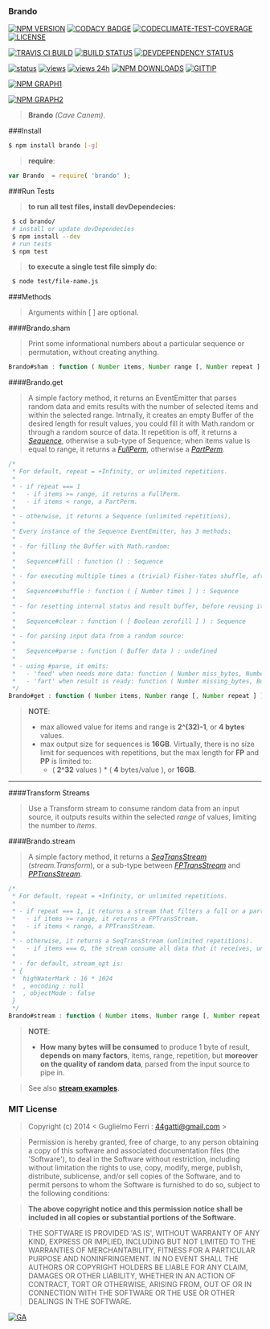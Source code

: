 ### Brando

[![NPM VERSION](http://img.shields.io/npm/v/brando.svg)](https://www.npmjs.org/package/brando)
[![CODACY BADGE](https://img.shields.io/codacy/b18ed7d95b0a4707a0ff7b88b30d3def.svg)](https://www.codacy.com/public/44gatti/brando)
[![CODECLIMATE-TEST-COVERAGE](https://codeclimate.com/github/rootslab/brando/badges/coverage.svg)](https://codeclimate.com/github/rootslab/brando)
[![LICENSE](http://img.shields.io/badge/license-MIT-blue.svg)](https://github.com/rootslab/brando#mit-license)

[![TRAVIS CI BUILD](http://img.shields.io/travis/rootslab/brando.svg)](http://travis-ci.org/rootslab/brando)
[![BUILD STATUS](http://img.shields.io/david/rootslab/brando.svg)](https://david-dm.org/rootslab/brando)
[![DEVDEPENDENCY STATUS](http://img.shields.io/david/dev/rootslab/brando.svg)](https://david-dm.org/rootslab/brando#info=devDependencies)

[![status](https://sourcegraph.com/api/repos/github.com/rootslab/brando/.badges/status.png)](https://sourcegraph.com/github.com/rootslab/brando)
[![views](https://sourcegraph.com/api/repos/github.com/rootslab/brando/.counters/views.png)](https://sourcegraph.com/github.com/rootslab/brando)
[![views 24h](https://sourcegraph.com/api/repos/github.com/rootslab/brando/.counters/views-24h.png)](https://sourcegraph.com/github.com/rootslab/brando)
[![NPM DOWNLOADS](http://img.shields.io/npm/dm/brando.svg)](http://npm-stat.com/charts.html?package=brando)
[![GITTIP](http://img.shields.io/gittip/rootslab.svg)](https://www.gittip.com/rootslab/)

[![NPM GRAPH1](https://nodei.co/npm-dl/brando.png)](https://nodei.co/npm/brando/)

[![NPM GRAPH2](https://nodei.co/npm/brando.png?downloads=true&downloadRank=true&stars=true)](https://nodei.co/npm/brando/)

> __Brando__ _(Cave Canem)_.

###Install

```bash
$ npm install brando [-g]
```

> __require__:

```javascript
var Brando  = require( 'brando' );
```
###Run Tests

> __to run all test files, install devDependecies:__

```bash
 $ cd brando/
 # install or update devDependecies 
 $ npm install --dev
 # run tests
 $ npm test
```
> __to execute a single test file simply do__:

```bash
 $ node test/file-name.js
```

###Methods

> Arguments within [ ] are optional.

####Brando.sham

> Print some informational numbers about a particular sequence or permutation,
> without creating anything.

```javascript
Brando#sham : function ( Number items, Number range [, Number repeat ] ) : Sequence
```

####Brando.get

> A simple factory method, it returns an EventEmitter that parses random data and emits results
> with the number of selected items and within the selected range. Intrnally, it creates an empty
> Buffer of the desired length for result values, you could fill it with Math.random or through a
> random source of data.
> It repetition is off, it returns a _[Sequence](lib/filters/emitters/sequence)_, otherwise a
> sub-type of Sequence; when items value is equal to range, it returns a _[FullPerm](lib/filters/emitters/fullperm)_,
> otherwise a _[PartPerm](lib/filters/emitters/partperm)_.

```javascript
/*
 * For default, repeat = +Infinity, or unlimited repetitions.
 *
 * - if repeat === 1
 *   - if items >= range, it returns a FullPerm.
 *   - if items < range, a PartPerm.
 *
 * - otherwise, it returns a Sequence (unlimited repetitions).
 *
 * Every instance of the Sequence EventEmitter, has 3 methods:
 * 
 * - for filling the Buffer with Math.random:
 *
 *   Sequence#fill : function () : Sequence
 *
 * - for executing multiple times a (trivial) Fisher-Yates shuffle, after #fill or #parse.
 *
 *   Sequence#shuffle : function ( [ Number times ] ) : Sequence
 *
 * - for resetting internal status and result buffer, before reusing it:
 *
 *   Sequence#clear : function ( [ Boolean zerofill ] ) : Sequence
 *
 * - for parsing input data from a random source:
 *
 *   Sequence#parse : function ( Buffer data ) : undefined
 *
 * - using #parse, it emits:
 *   - 'feed' when needs more data: function ( Number miss_bytes, Number curr_usage_ratio )
 *   - 'fart' when result is ready: function ( Number missing_bytes, Buffer result, Number curr_usage_ratio )
 */
Brando#get : function ( Number items, Number range [, Number repeat ] ) : Sequence
```
> __NOTE__:
> - max allowed value for items and range is __2^(32)-1__, or __4 bytes__ values.
> - max output size for sequences is __16GB__. Virtually, there is no size limit
>   for sequences with repetitions, but the max length for __FP__ and __PP__ is limited
>   to:
>   - ( __2^32__ values ) * ( __4__ bytes/value ), or __16GB__.

------------------------------------------------------------------------------------

####Transform Streams

> Use a Transform stream to consume random data from an input source, it outputs
> results within the selected _range_ of values, limiting the number to _items_.

####Brando.stream

> A simple factory method, it returns a _[SeqTransStream](lib/filters/streams/sequence-transform)_
> (_stream.Transform_), or a sub-type between _[FPTransStream](lib/filters/streams/fullperm-transform)_
> and _[PPTransStream](lib/filters/streams/partperm-transform)_.

```javascript
/*
 * For default, repeat = +Infinity, or unlimited repetitions.
 *
 * - if repeat === 1, it returns a stream that filters a full or a partial permutation.
 *   - if items >= range, it returns a FPTransStream.
 *   - if items < range, a PPTransStream.
 *
 * - otherwise, it returns a SeqTransStream (unlimited repetitions).
 *   - if items === 0, the stream consume all data that it receives, until stream ends.
 *
 * - for default, stream_opt is:
 * {
 *  highWaterMark : 16 * 1024
 *  , encoding : null
 *  , objectMode : false
 }
 */
Brando#stream : function ( Number items, Number range [, Number repeat [, Object stream_opt ] ] ) : SeqTransStream
```
> __NOTE__:
>  - __How many bytes will be consumed__ to produce 1 byte of result, __depends on many factors__,
>   items, range, repetition, but __moreover on the quality of random data__, parsed from the input
>   source to pipe in.

> See also __[stream examples](example/)__.


### MIT License

> Copyright (c) 2014 &lt; Guglielmo Ferri : 44gatti@gmail.com &gt;

> Permission is hereby granted, free of charge, to any person obtaining
> a copy of this software and associated documentation files (the
> 'Software'), to deal in the Software without restriction, including
> without limitation the rights to use, copy, modify, merge, publish,
> distribute, sublicense, and/or sell copies of the Software, and to
> permit persons to whom the Software is furnished to do so, subject to
> the following conditions:

> __The above copyright notice and this permission notice shall be
> included in all copies or substantial portions of the Software.__

> THE SOFTWARE IS PROVIDED 'AS IS', WITHOUT WARRANTY OF ANY KIND,
> EXPRESS OR IMPLIED, INCLUDING BUT NOT LIMITED TO THE WARRANTIES OF
> MERCHANTABILITY, FITNESS FOR A PARTICULAR PURPOSE AND NONINFRINGEMENT.
> IN NO EVENT SHALL THE AUTHORS OR COPYRIGHT HOLDERS BE LIABLE FOR ANY
> CLAIM, DAMAGES OR OTHER LIABILITY, WHETHER IN AN ACTION OF CONTRACT,
> TORT OR OTHERWISE, ARISING FROM, OUT OF OR IN CONNECTION WITH THE
> SOFTWARE OR THE USE OR OTHER DEALINGS IN THE SOFTWARE.

[![GA](https://ga-beacon.appspot.com/UA-53998692-1/brando/Readme?pixel)](https://github.com/igrigorik/ga-beacon)